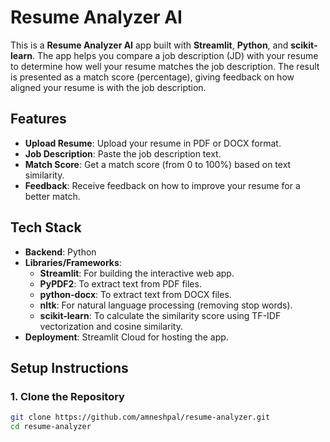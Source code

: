 # Resume Analyzer AI

This is a **Resume Analyzer AI** app built with **Streamlit**, **Python**, and **scikit-learn**. The app helps you compare a job description (JD) with your resume to determine how well your resume matches the job description. The result is presented as a match score (percentage), giving feedback on how aligned your resume is with the job description.

## Features

- **Upload Resume**: Upload your resume in PDF or DOCX format.
- **Job Description**: Paste the job description text.
- **Match Score**: Get a match score (from 0 to 100%) based on text similarity.
- **Feedback**: Receive feedback on how to improve your resume for a better match.

## Tech Stack

- **Backend**: Python
- **Libraries/Frameworks**:
  - **Streamlit**: For building the interactive web app.
  - **PyPDF2**: To extract text from PDF files.
  - **python-docx**: To extract text from DOCX files.
  - **nltk**: For natural language processing (removing stop words).
  - **scikit-learn**: To calculate the similarity score using TF-IDF vectorization and cosine similarity.
- **Deployment**: Streamlit Cloud for hosting the app.

## Setup Instructions

### 1. Clone the Repository

```bash
git clone https://github.com/amneshpal/resume-analyzer.git
cd resume-analyzer
